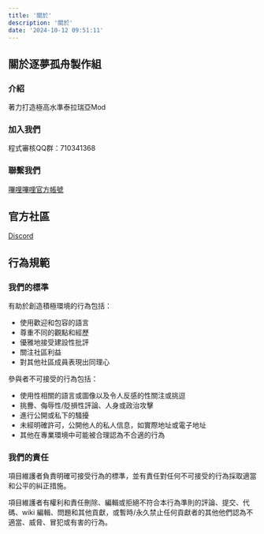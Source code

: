 ```yaml
---
title: '關於'
description: '關於'
date: '2024-10-12 09:51:11'
---
```


## 關於逐夢孤舟製作組

### 介紹

著力打造極高水準泰拉瑞亞Mod

### 加入我們

程式審核QQ群：710341368

### 聯繫我們

[嗶哩嗶哩官方帳號](https://space.bilibili.com/1079503056)

## 官方社區

[Discord](https://discord.gg/pdXvp89Dbp)

## 行為規範

### 我們的標準

有助於創造積極環境的行為包括：

- 使用歡迎和包容的語言
- 尊重不同的觀點和經歷
- 優雅地接受建設性批評
- 關注社區利益
- 對其他社區成員表現出同理心

參與者不可接受的行為包括：

- 使用性相關的語言或圖像以及令人反感的性關注或挑逗
- 挑釁、侮辱性/貶損性評論、人身或政治攻擊
- 進行公開或私下的騷擾
- 未經明確許可，公開他人的私人信息，如實際地址或電子地址
- 其他在專業環境中可能被合理認為不合適的行為

### 我們的責任

項目維護者負責明確可接受行為的標準，並有責任對任何不可接受的行為採取適當和公平的糾正措施。

項目維護者有權利和責任刪除、編輯或拒絕不符合本行為準則的評論、提交、代碼、wiki 編輯、問題和其他貢獻，或暫時/永久禁止任何貢獻者的其他他們認為不適當、威脅、冒犯或有害的行為。
